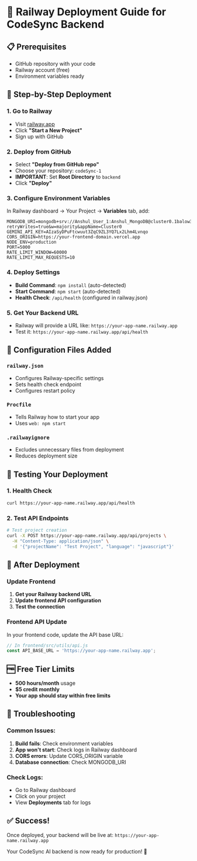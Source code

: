 # 🚀 Railway Deployment Guide for CodeSync Backend

## 📋 Prerequisites
- GitHub repository with your code
- Railway account (free)
- Environment variables ready

## 🚀 Step-by-Step Deployment

### 1. Go to Railway
- Visit [railway.app](https://railway.app)
- Click **"Start a New Project"**
- Sign up with GitHub

### 2. Deploy from GitHub
- Select **"Deploy from GitHub repo"**
- Choose your repository: `codeSync-1`
- **IMPORTANT**: Set **Root Directory** to `backend`
- Click **"Deploy"**

### 3. Configure Environment Variables
In Railway dashboard → Your Project → **Variables** tab, add:

```env
MONGODB_URI=mongodb+srv://Anshul_User_1:Anshul_MongoDB@cluster0.1balow3.mongodb.net/?retryWrites=true&w=majority&appName=Cluster0
GEMINI_API_KEY=AIzaSyDPuFtcwuut3ZqC9ZL3YQ7Lx2Lhm4Lvnqo
CORS_ORIGIN=https://your-frontend-domain.vercel.app
NODE_ENV=production
PORT=5000
RATE_LIMIT_WINDOW=60000
RATE_LIMIT_MAX_REQUESTS=10
```

### 4. Deploy Settings
- **Build Command**: `npm install` (auto-detected)
- **Start Command**: `npm start` (auto-detected)
- **Health Check**: `/api/health` (configured in railway.json)

### 5. Get Your Backend URL
- Railway will provide a URL like: `https://your-app-name.railway.app`
- Test it: `https://your-app-name.railway.app/api/health`

## 🔧 Configuration Files Added

### `railway.json`
- Configures Railway-specific settings
- Sets health check endpoint
- Configures restart policy

### `Procfile`
- Tells Railway how to start your app
- Uses `web: npm start`

### `.railwayignore`
- Excludes unnecessary files from deployment
- Reduces deployment size

## 🧪 Testing Your Deployment

### 1. Health Check
```bash
curl https://your-app-name.railway.app/api/health
```

### 2. Test API Endpoints
```bash
# Test project creation
curl -X POST https://your-app-name.railway.app/api/projects \
  -H "Content-Type: application/json" \
  -d '{"projectName": "Test Project", "language": "javascript"}'
```

## 🔄 After Deployment

### Update Frontend
1. **Get your Railway backend URL**
2. **Update frontend API configuration**
3. **Test the connection**

### Frontend API Update
In your frontend code, update the API base URL:
```javascript
// In frontend/src/utils/api.js
const API_BASE_URL = 'https://your-app-name.railway.app';
```

## 🆓 Free Tier Limits
- **500 hours/month** usage
- **$5 credit monthly**
- **Your app should stay within free limits**

## 🚨 Troubleshooting

### Common Issues:
1. **Build fails**: Check environment variables
2. **App won't start**: Check logs in Railway dashboard
3. **CORS errors**: Update CORS_ORIGIN variable
4. **Database connection**: Check MONGODB_URI

### Check Logs:
- Go to Railway dashboard
- Click on your project
- View **Deployments** tab for logs

## ✅ Success!
Once deployed, your backend will be live at:
`https://your-app-name.railway.app`

Your CodeSync AI backend is now ready for production! 🎉
